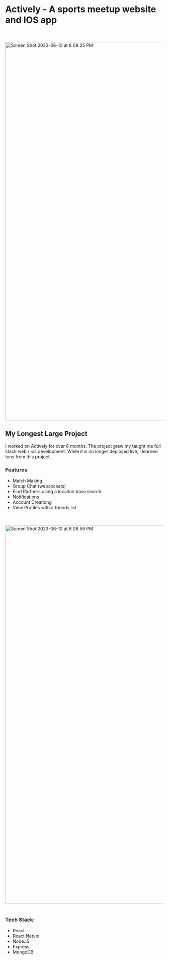 
# Actively - A sports meetup website and IOS app
<br/>
<br/>

<img width="1200" alt="Screen Shot 2023-06-10 at 8 08 25 PM" src="https://github.com/paaatrrrick/Actively/assets/88113528/579a9bb3-d8fa-4751-aaa4-a851f53c7e24">


## My Longest Large Project

I worked on Actively for over 6 months. The project grew my taught me full stack web / ios development. While it is no longer deployed live, I learned tons from this project.

### Features
* Match Making
* Group Chat (websockets)
* Find Partners using a locaiton base search
* Notifications
* Account Creationg
* View Profiles with a friends list
<br/>
<br/>

<img width="1200" alt="Screen Shot 2023-06-10 at 8 08 59 PM" src="https://github.com/paaatrrrick/Actively/assets/88113528/9dabdade-1832-4815-9097-9fef7757127c">
<br/>
<br/>

### Tech Stack:
* React
* React Natvie
* NodeJS
* Express
* MongoDB

